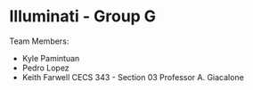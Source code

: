 # Illuminati - Group G
Team Members:
* Kyle Pamintuan
* Pedro Lopez
* Keith Farwell
CECS 343 - Section 03
Professor A. Giacalone

